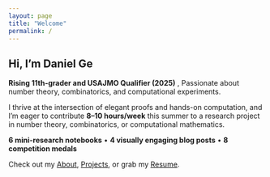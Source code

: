```yaml
---
layout: page
title: "Welcome"
permalink: /
---
```


## Hi, I’m Daniel Ge 

**Rising 11th-grader and USAJMO Qualifier (2025)**  , Passionate about number theory, combinatorics, and computational experiments.

I thrive at the intersection of elegant proofs and hands-on computation, and I’m eager to contribute **8–10 hours/week** this summer to a research project in number theory, combinatorics, or computational mathematics.

**6 mini-research notebooks** • **4 visually engaging blog posts** • **8 competition medals**

Check out my [About](/about), [Projects](/projects), or grab my [Resume](/DanielGe_Math_Resume.pdf).
